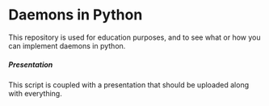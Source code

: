 # Daemons in Python
This repository is used for education purposes, and to see what or how you can implement daemons in python.

##### Presentation
This script is coupled with a presentation that should be uploaded along with everything.
